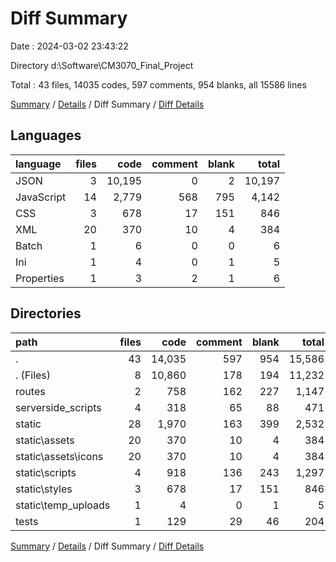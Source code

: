 # Diff Summary

Date : 2024-03-02 23:43:22

Directory d:\\Software\\CM3070_Final_Project

Total : 43 files,  14035 codes, 597 comments, 954 blanks, all 15586 lines

[Summary](results.md) / [Details](details.md) / Diff Summary / [Diff Details](diff-details.md)

## Languages
| language | files | code | comment | blank | total |
| :--- | ---: | ---: | ---: | ---: | ---: |
| JSON | 3 | 10,195 | 0 | 2 | 10,197 |
| JavaScript | 14 | 2,779 | 568 | 795 | 4,142 |
| CSS | 3 | 678 | 17 | 151 | 846 |
| XML | 20 | 370 | 10 | 4 | 384 |
| Batch | 1 | 6 | 0 | 0 | 6 |
| Ini | 1 | 4 | 0 | 1 | 5 |
| Properties | 1 | 3 | 2 | 1 | 6 |

## Directories
| path | files | code | comment | blank | total |
| :--- | ---: | ---: | ---: | ---: | ---: |
| . | 43 | 14,035 | 597 | 954 | 15,586 |
| . (Files) | 8 | 10,860 | 178 | 194 | 11,232 |
| routes | 2 | 758 | 162 | 227 | 1,147 |
| serverside_scripts | 4 | 318 | 65 | 88 | 471 |
| static | 28 | 1,970 | 163 | 399 | 2,532 |
| static\\assets | 20 | 370 | 10 | 4 | 384 |
| static\\assets\\icons | 20 | 370 | 10 | 4 | 384 |
| static\\scripts | 4 | 918 | 136 | 243 | 1,297 |
| static\\styles | 3 | 678 | 17 | 151 | 846 |
| static\\temp_uploads | 1 | 4 | 0 | 1 | 5 |
| tests | 1 | 129 | 29 | 46 | 204 |

[Summary](results.md) / [Details](details.md) / Diff Summary / [Diff Details](diff-details.md)